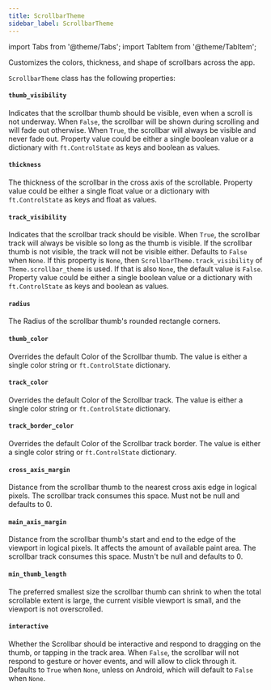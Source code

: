 ```yaml
---
title: ScrollbarTheme
sidebar_label: ScrollbarTheme
---
```

import Tabs from '@theme/Tabs';
import TabItem from '@theme/TabItem';

Customizes the colors, thickness, and shape of scrollbars across the app.

`ScrollbarTheme` class has the following properties:

#### `thumb_visibility`

Indicates that the scrollbar thumb should be visible, even when a scroll is not underway. When `False`, the scrollbar
will be shown during scrolling and will fade out otherwise. When `True`, the scrollbar will always be visible and never
fade out. Property value could be either a single boolean value or a dictionary with `ft.ControlState` as keys and
boolean as values.

#### `thickness`

The thickness of the scrollbar in the cross axis of the scrollable. Property value could be either a single float value
or a dictionary with `ft.ControlState` as keys and float as values.

#### `track_visibility`

Indicates that the scrollbar track should be visible. When `True`, the scrollbar track will always be visible so long as
the thumb is visible. If the scrollbar thumb is not visible, the track will not be visible either. Defaults to `False`
when `None`. If this property is `None`, then `ScrollbarTheme.track_visibility` of `Theme.scrollbar_theme` is used. If
that is also `None`, the default value is `False`. Property value could be either a single boolean value or a dictionary
with `ft.ControlState` as keys and boolean as values.

#### `radius`

The Radius of the scrollbar thumb's rounded rectangle corners.

#### `thumb_color`

Overrides the default Color of the Scrollbar thumb. The value is either a single color string or `ft.ControlState`
dictionary.

#### `track_color`

Overrides the default Color of the Scrollbar track. The value is either a single color string or `ft.ControlState`
dictionary.

#### `track_border_color`

Overrides the default Color of the Scrollbar track border. The value is either a single color string
or `ft.ControlState` dictionary.

#### `cross_axis_margin`

Distance from the scrollbar thumb to the nearest cross axis edge in logical pixels. The scrollbar track consumes this space. Must not be null and defaults to 0.

#### `main_axis_margin`

Distance from the scrollbar thumb's start and end to the edge of the viewport in logical pixels. It affects the amount of available paint area. The scrollbar track consumes this space. Mustn't be null and defaults to 0.

#### `min_thumb_length`

The preferred smallest size the scrollbar thumb can shrink to when the total scrollable extent is large, the current visible viewport is small, and the viewport is not overscrolled.

#### `interactive`

Whether the Scrollbar should be interactive and respond to dragging on the thumb, or tapping in the track area. When `False`, the scrollbar will not respond to gesture or hover events, and will allow to click through it. Defaults to `True` when `None`, unless on Android, which will default to `False` when `None`.

